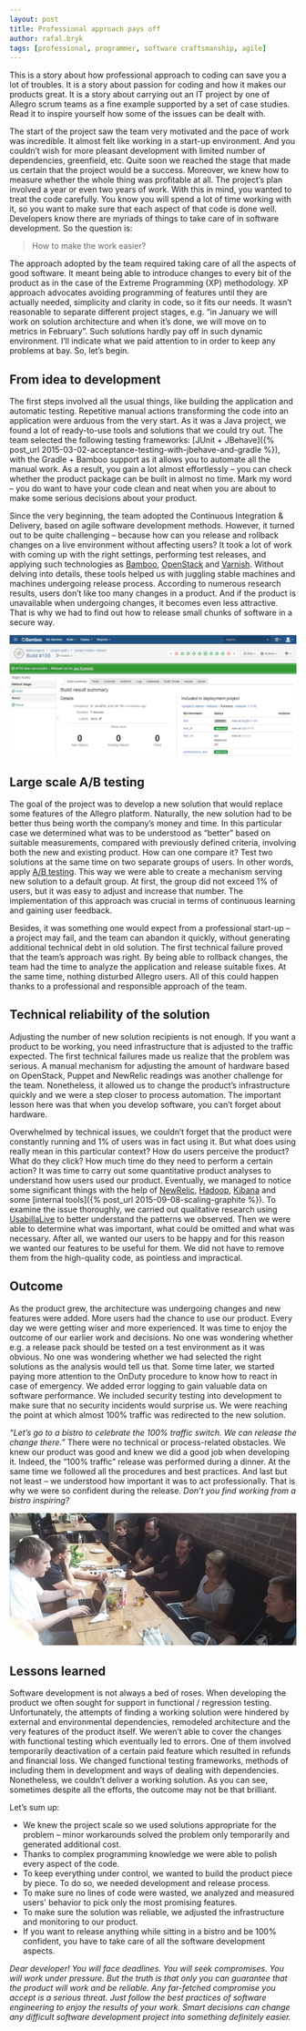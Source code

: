 ```yaml
---
layout: post
title: Professional approach pays off
author: rafal.bryk
tags: [professional, programmer, software craftsmanship, agile]
---
```


This is a story about how professional approach to coding can save you a lot of troubles. It is a story about passion for coding and how
it makes our products great. It is a story about carrying out an IT project by one of Allegro scrum teams as a fine example supported by
a set of case studies. Read it to inspire yourself how some of the issues can be dealt with.

The start of the project saw the team very motivated and the pace of work was incredible. It almost felt like working in a start-up
environment. And you couldn’t wish for more pleasant development with limited number of dependencies, greenfield, etc. Quite soon we
reached the stage that made us certain that the project would be a success. Moreover, we knew how to measure whether the whole thing
was profitable at all. The project’s plan involved a year or even two years of work. With this in mind, you wanted to treat the code
carefully. You know you will spend a lot of time working with it, so you want to make sure that each aspect of that code is done well.
Developers know there are myriads of things to take care of in software development. So the question is:

> How to make the work easier?

The approach adopted by the team required taking care of all the aspects of good software. It meant being able to introduce changes to
every bit of the product as in the case of the Extreme Programming (XP) methodology. XP approach advocates avoiding programming of features
until they are actually needed, simplicity and clarity in code, so it fits our needs. It wasn’t reasonable to separate different project
stages, e.g. “in January we will work on solution architecture and when it’s done, we will move on to metrics in February”. Such solutions
hardly pay off in such dynamic environment. I’ll indicate what we paid attention to in order to keep any problems at bay. So, let’s begin.

## From idea to development

The first steps involved all the usual things, like building the application and automatic testing. Repetitive manual actions
transforming the code into an application were arduous from the very start. As it was a Java project, we found a lot of ready-to-use tools
and solutions that we could try out. The team selected the following testing frameworks:
[JUnit + JBehave]({% post_url 2015-03-02-acceptance-testing-with-jbehave-and-gradle %}), with the Gradle + Bamboo support as it
allows you to automate all the manual work. As a result, you gain a lot almost effortlessly – you can check whether the product package
can be built in almost no time. Mark my word – you do want to have your code clean and neat when you are about
to make some serious decisions about your product.

Since the very beginning, the team adopted the Continuous Integration & Delivery, based on agile software development
methods. However, it turned out to be quite challenging – because how can you release and rollback changes on a live
environment without affecting users? It took a lot of work with coming up with the right settings, performing test releases, and applying
such technologies as [Bamboo](https://www.atlassian.com/software/bamboo), [OpenStack](https://www.openstack.org/) and
[Varnish](https://www.varnish-cache.org/). Without delving into details, these tools helped us with juggling stable machines and machines
undergoing release process. According to numerous research results, users don’t like too many changes in a product. And if the product is
unavailable when undergoing changes, it becomes even less attractive. That is why we had to find out how to release small chunks of
software in a secure way.

![bamboo](/img/articles/2016-03-14-professional-approach-pays-off/from-idea-to-development.png "Bamboo")

## Large scale A/B testing

The goal of the project was to develop a new solution that would replace some features of the Allegro platform. Naturally, the new solution had
to be better thus being worth the company’s money and time. In this particular case we determined what was to be understood as “better”
based on suitable measurements, compared with previously defined criteria, involving both the new and existing product. How can one compare
it? Test two solutions at the same time on two separate groups of users. In other words, apply
[A/B testing](https://en.wikipedia.org/wiki/A/B_testing). This way we were able to create a mechanism serving new solution to a
default group. At first, the group did not exceed 1% of users, but it was easy to adjust and increase that number. The implementation of
this approach was crucial in terms of continuous learning and gaining user feedback.

Besides, it was something one would expect from a professional start-up – a project may fail, and the team can abandon it quickly, without
generating additional technical debt in old solution. The first technical failure proved that the team’s approach was right. By being able
to rollback changes, the team had the time to analyze the application and release suitable fixes. At the same time, nothing disturbed Allegro
users. All of this could happen thanks to a professional and responsible approach of the team.

## Technical reliability of the solution

Adjusting the number of new solution recipients is not enough. If you want a product to be working, you need infrastructure that is adjusted to the
traffic expected. The first technical failures made us realize that the problem was serious. A manual mechanism for adjusting the amount
of hardware based on OpenStack, Puppet and NewRelic readings was another challenge for the team. Nonetheless, it allowed us to change the
product’s infrastructure quickly and we were a step closer to process automation. The important lesson here was that when you develop
software, you can’t forget about hardware.

Overwhelmed by technical issues, we couldn’t forget that the product were constantly running and 1% of users was in fact using it. But what
does using really mean in this particular context? How do users perceive the product? What do they click? How much time do they need to
perform a certain action? It was time to carry out some quantitative product analyses to understand how users used our product. Eventually,
we managed to notice some significant things with the help of [NewRelic](http://newrelic.com/), [Hadoop](http://hadoop.apache.org/),
[Kibana](https://www.elastic.co/products/kibana) and some [internal tools]({% post_url 2015-09-08-scaling-graphite %}). To examine
the issue thoroughly, we carried out qualitative research using [UsabillaLive](https://usabilla.com/products/websites) to better understand
the patterns we observed. Then we were able to determine what was important, what could be omitted
and what was necessary. After all, we wanted our users to be happy and for this reason we wanted our features to be useful for them. We
did not have to remove them from the high-quality code, as pointless and impractical.

## Outcome

As the product grew, the architecture was undergoing changes and new features were added. More users had the chance to use our product.
Every day we were getting wiser and more experienced. It was time to enjoy the outcome of our earlier work and decisions. No one was wondering
whether e.g. a release pack should be tested on a test environment as it was obvious. No one was wondering whether we had selected the
right solutions as the analysis would tell us that. Some time later, we started paying more attention to the OnDuty procedure to know how
to react in case of emergency. We added error logging to gain valuable data on software performance. We included security testing into
development to make sure that no security incidents would surprise us. We were reaching the point at which almost 100% traffic was
redirected to the new solution.

_“Let’s go to a bistro to celebrate the 100% traffic switch. We can release the change there.”_ There were no technical or process-related
obstacles. We knew our product was good and knew we did a good job when developing it. Indeed, the “100% traffic” release was performed
during a dinner. At the same time we followed all the procedures and best practices. And last but not least – we understood how important
it was to act professionally. That is why we were so confident during the release. _Don’t you find working from a bistro inspiring?_

![bistro](/img/articles/2016-03-14-professional-approach-pays-off/outcome.jpg "Release from bistro")

## Lessons learned

Software development is not always a bed of roses. When developing the product we often sought for support in functional / regression testing.
Unfortunately, the attempts of finding a working solution were hindered by external and environmental dependencies, remodeled architecture
and the very features of the product itself. We weren’t able to cover the changes with functional testing which eventually led to errors.
One of them involved temporarily deactivation of a certain paid feature which resulted in refunds and financial loss. We changed functional
testing frameworks, methods of including them in development and ways of dealing with dependencies. Nonetheless, we couldn’t deliver a
working solution. As you can see, sometimes despite all the efforts, the outcome may not be that brilliant.

Let’s sum up:

 * We knew the project scale so we used solutions appropriate for the problem – minor workarounds solved the problem only temporarily and
generated additional cost.
 * Thanks to complex programming knowledge we were able to polish every aspect of the code.
 * To keep everything under control, we wanted to build the product piece by piece. To do so, we needed development and release process.
 * To make sure no lines of code were wasted, we analyzed and measured users' behavior to pick only the most promising features.
 * To make sure the solution was reliable, we adjusted the infrastructure and monitoring to our product.
 * If you want to release anything while sitting in a bistro and be 100% confident, you have to take care of all the software development
aspects.


_Dear developer! You will face deadlines. You will seek compromises. You will work under pressure. But the truth is that only you can
guarantee that the product will work and be reliable. Any far-fetched compromise you accept is a serious threat.
Just follow the best practices of software engineering to enjoy the results of your work. Smart decisions can change any difficult
software development project into something definitely easier._
